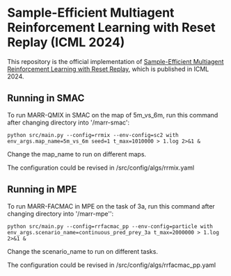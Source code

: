# Sample-Efficient Multiagent Reinforcement Learning with Reset Replay (ICML 2024)

This repository is the official implementation of [Sample-Efficient Multiagent Reinforcement Learning with Reset Replay](), which is published in ICML 2024.

## Running in SMAC

To run MARR-QMIX in SMAC on the map of 5m_vs_6m, run this command after changing directory into '/marr-smac':

```smac
python src/main.py --config=rrmix --env-config=sc2 with env_args.map_name=5m_vs_6m seed=1 t_max=1010000 > 1.log 2>&1 &
```

Change the map_name to run on different maps.

The configuration could be revised in /src/config/algs/rrmix.yaml

## Running in MPE

To run MARR-FACMAC in MPE on the task of 3a, run this command after changing directory into '/marr-mpe'':

```smac
python src/main.py --config=rrfacmac_pp --env-config=particle with env_args.scenario_name=continuous_pred_prey_3a t_max=2000000 > 1.log 2>&1 &
```

Change the scenario_name to run on different tasks.

The configuration could be revised in /src/config/algs/rrfacmac_pp.yaml


